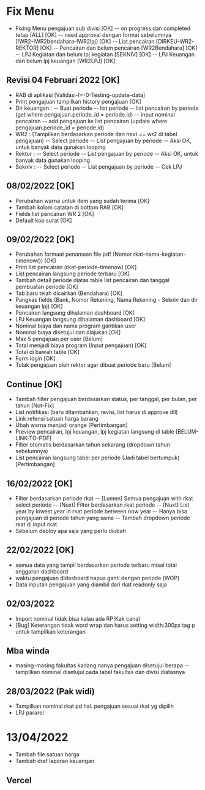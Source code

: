 # Fix Menu

- Fixing Menu pengajuan sub divisi [OK]
  -- on progress dan completed tetap [ALL] [OK]
  -- need approval dengan format sebelumnya [!WR2-!WR2bendahara-!WR2lpj] [OK]
  -- List pencairan [DIRKEU-WR2-REKTOR] [OK]
  -- Pencairan dan belum pencairan [WR2Bendahara] [OK]
  -- LPJ Kegiatan dan belum lpj kegiatan [SEKNIV] [OK]
  -- LPJ Keuangan dan belum lpj keuangan [WR2LPJ] [OK]

## Revisi 04 Februari 2022 [OK]

- RAB di aplikasi [Validasi-!=-0-Testing-update-data]
- Print pengajuan tampilkan history pengajuan [OK]
- Dir keuangan :
  -- Buat periode
  -- list periode
  -- list pencairan by periode (get where pengajuan.periode_id = periode.id)
  -- input nominal pencairan
  -- add pengajuan ke list pencairan (update where pengajuan.periode_id = periode.id)
- WR2 : (Tampilkan berdasarkan periode dan next == wr2 di tabel pengajuan)
  -- Select periode
  -- List pengajuan by periode
  -- Aksi OK, untuk banyak data gunakan looping
- Rektor :
  -- Select periode
  -- List pengajuan by periode
  -- Aksi OK, untuk banyak data gunakan looping
- Sekniv :
  -- Select periode
  -- List pengajuan by periode
  -- Cek LPJ

## 08/02/2022 [OK]

- Perubahan warna untuk item yang sudah terima [OK]
- Tambah kolom catatan di bottom RAB [OK]
- Fields list pencairan WR 2 [OK]
- Default kop surat [OK]

## 09/02/2022 [OK]

- Perubahan formaat penamaan file pdf (Nomor rkat-nama-kegiatan-timenow()) [OK]
- Print list pencairan (rkat-periode-timenow) [OK]
- List pencairan langsung periode terbaru [OK]
- Tambah detail periode diatas table list pencairan dan tanggal pembuatan periode [OK]
- Tab baru telah dicairkan (Bendahara) [OK]
- Pangkas fields (Bank, Nomor Rekening, Nama Rekening - Sekniv dan dir keuangan lpj) [OK]
- Pencairan langsung dihalaman dashboard [OK]
- LPJ Keuangan langsung dihalaman dashboard [OK]
- Nominal biaya dan nama program gantikan user
- Nominal biaya disetujui dan diajukan [OK]
- Max 5 pengajuan per user [Belum]
- Total menjadi biaya program (Input pengajuan) [OK]
- Total di bawah table [OK]
- Form login [OK]
- Tolak pengajuan oleh rektor agar dibuat periode baru [Belum]

## Continue [OK]

- Tambah filter pengajuan berdasarkan status, per tanggal, per bulan, per tahun [Not-Fix]
- List notifikasi (baru ditambahkan, revisi, list harus di approve dll)
- Link refensi satuan harga barang
- Ubah warna menjadi orange [Pertimbangan]
- Preview pencairan, lpj keuangan, lpj kegiatan langsung di table [BELUM-LINK-TO-PDF]
- Filter otomatis berdasarkan tahun sekarang (dropdown tahun sebelumnya)
- List pencairan langsung tabel per periode (Jadi tabel bertumpuk) [Pertimbangan]

## 16/02/2022 [OK]

- Filter berdasarkan periode rkat
  -- [Lumen] Semua pengajuan with rkat select periode
  -- [Nuxt] Filter berdasarkan rkat.periode
  -- [Nuxt] List year by lowest year in rkat.periode between now year
  -- Hanya bisa pengajuan di periode tahun yang sama
  -- Tambah dropdown periode rkat di input rkat
- Sebelum deploy apa saja yang perlu diubah

## 22/02/2022 [OK]

- semua data yang tampil berdasarkan periode terbaru misal total anggaran dashboard
- waktu pengajuan didasboard hapus ganti dengan periode [WOP]
- Data inputan pengajuan yang diambil dari rkat readonly saja

## 02/03/2022

- Import nominal tidak bisa kalau ada RP(Kak cana)
- [Bug] Keterangan tidak word wrap dan harus setting width:300px tag p untuk tampilkan keterangan

## Mba winda

- masing-masing fakultas kadang nanya pengajuan disetujui berapa
  -- tampilkan nominal disetujui pada tabel fakultas dan divisi diatasnya

## 28/03/2022 (Pak widi)

- Tampilkan nominal rkat pd hal. pengajuan sesuai rkat yg dipilih
- LPJ pararel

# 13/04/2022

- Tambah file satuan harga
- Tambah draf laporan keuangan

## Vercel

